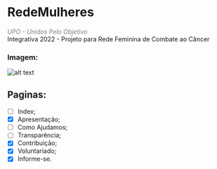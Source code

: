 # RedeMulheres
<span style="color:gray"><i>UPO - Unidos Pelo Objetivo</i></span>
<br/>
Integrativa 2022 - Projeto para Rede Feminina de Combate ao Câncer 

### Imagem:
![alt text](https://i.imgur.com/EnlzApk.png)

## Paginas:

- [ ] Index;
- [x] Apresentação;
- [ ] Como Ajudamos;
- [ ] Transparência;
- [x] Contribuição;
- [x] Voluntariado;
- [x] Informe-se.
